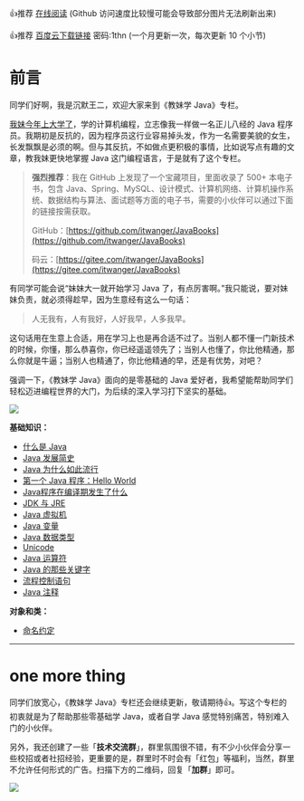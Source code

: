 👍推荐 [在线阅读](https://itwanger.gitee.io/javazero)  (Github 访问速度比较慢可能会导致部分图片无法刷新出来) 

👍推荐 [百度云下载链接](https://pan.baidu.com/s/1qwomiFHW6vZdVo26heMctg)  密码:1thn  (一个月更新一次，每次更新 10 个小节) 

# 前言

同学们好啊，我是沉默王二，欢迎大家来到《教妹学 Java》专栏。

[我妹今年上大学了](https://mp.weixin.qq.com/s/bsu9uH8VKh5Vtue-9SafwQ)，学的计算机编程，立志像我一样做一名正儿八经的 Java 程序员。我期初是反抗的，因为程序员这行业容易掉头发，作为一名需要美貌的女生，长发飘飘是必须的啊。但与其反抗，不如做点更积极的事情，比如说写点有趣的文章，教我妹更快地掌握 Java 这门编程语言，于是就有了这个专栏。

>**强烈推荐**：我在 GitHub 上发现了一个宝藏项目，里面收录了 500+ 本电子书，包含 Java、Spring、MySQL、设计模式、计算机网络、计算机操作系统、数据结构与算法、面试题等方面的电子书，需要的小伙伴可以通过下面的链接按需获取。
>
>GitHub：[https://github.com/itwanger/JavaBooks](https://github.com/itwanger/JavaBooks)
>
>码云：[https://gitee.com/itwanger/JavaBooks](https://gitee.com/itwanger/JavaBooks)

有同学可能会说“妹妹大一就开始学习 Java 了，有点厉害啊。”我只能说，要对妹妹负责，就必须得趁早，因为生意经有这么一句话：

>人无我有，人有我好，人好我早，人多我早。

这句话用在生意上合适，用在学习上也是再合适不过了。当别人都不懂一门新技术的时候，你懂，那么恭喜你，你已经遥遥领先了；当别人也懂了，你比他精通，那么你就是牛逼；当别人也精通了，你比他精通的早，还是有优势，对吧？

强调一下，《教妹学 Java》面向的是零基础的 Java 爱好者，我希望能帮助同学们轻松迈进编程世界的大门，为后续的深入学习打下坚实的基础。

![](http://www.itwanger.com/assets/images/tech-sister.png)

**基础知识：**

- [什么是 Java](docs/what-is-java.md)
- [Java 发展简史](docs/java-history.md)
- [Java 为什么如此流行](docs/why-java-popular.md)
- [第一个 Java 程序：Hello World](docs/hello-world.md)
- [Java程序在编译期发生了什么](docs/what-happen-when-javac.md)
- [JDK 与 JRE](docs/jdk-jre.md)
- [Java 虚拟机](docs/jvm.md)
- [Java 变量](docs/java-var.md)
- [Java 数据类型](docs/java-data-type.md)
- [Unicode](docs/unicode.md)
- [Java 运算符](docs/java-operator.md)
- [Java 的那些关键字](docs/java-keywords.md)
- [流程控制语句](docs/java-control.md)
- [Java 注释](docs/javadoc.md)

**对象和类：**

- [命名约定](docs/java-naming.md)

---------------

# one more thing

同学们放宽心，《教妹学 Java》专栏还会继续更新，敬请期待👍。写这个专栏的初衷就是为了帮助那些零基础学 Java，或者自学 Java 感觉特别痛苦，特别难入门的小伙伴。

另外，我还创建了一些「**技术交流群**」，群里氛围很不错，有不少小伙伴会分享一些校招或者社招经验，更重要的是，群里时不时会有「红包」等福利，当然，群里不允许任何形式的广告。扫描下方的二维码，回复「**加群**」即可。

![](http://www.itwanger.com/assets/images/wangsan.png)